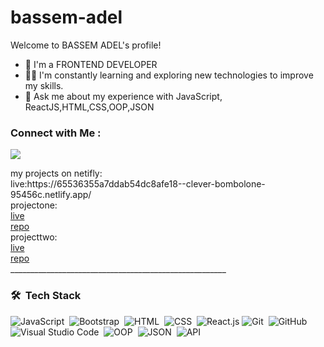 # bassem-adel
 Welcome to BASSEM ADEL's profile!


<!-- Typing SVG by DenverCoder1 - https://github.com/DenverCoder1/readme-typing-svg -->


- 🏢 I'm a FRONTEND DEVELOPER
- 👨‍💻 I'm constantly learning and exploring new technologies to improve my skills.
- 💬 Ask me about my experience with JavaScript, ReactJS,HTML,CSS,OOP,JSON
### Connect with Me :

<a href="www.linkedin.com/in/bassem-adel-121b88266" target="_blank"><img src="https://img.shields.io/badge/-BASSEMADEL-0077B5?style=for-the-badge&logo=Linkedin&logoColor=white"/></a>

<div>my projects on netifly:</div>
<div>live:https://65536355a7ddab54dc8afe18--clever-bombolone-95456c.netlify.app/</div>
<div>projectone:</div>
<div><a  style ="display:block" href="https://bassem-adel-cs.github.io/projeceone1">live</a></div
<div><a  style ="display:block" href="https://github.com/bassem-adel-cs/projeceone1.git">repo</a></div>
<div>projecttwo:</div>
<div><a  style ="display:block" href="https://bassem-adel-cs.github.io/porject_two/">live</a></div>
<div><a  style ="display:block" href="https://github.com/bassem-adel-cs/porject_two.git">repo</a></div>
         ______________________________________________________
     
### 🛠 &nbsp;Tech Stack
![JavaScript](https://img.shields.io/badge/-JavaScript-05122A?style=flat&logo=javascript)&nbsp;
![Bootstrap](https://img.shields.io/badge/-Bootstrap-05122A?style=flat&logo=bootstrap&logoColor=563D7C)&nbsp;
![HTML](https://img.shields.io/badge/-HTML-05122A?style=flat&logo=HTML5)&nbsp;
![CSS](https://img.shields.io/badge/-CSS-05122A?style=flat&logo=CSS3&logoColor=1572B6)&nbsp;
![React.js](https://img.shields.io/badge/-React-05122A?style=flat&logo=react)
![Git](https://img.shields.io/badge/-Git-05122A?style=flat&logo=git)&nbsp;
![GitHub](https://img.shields.io/badge/-GitHub-05122A?style=flat&logo=github)&nbsp;
![Visual Studio Code](https://img.shields.io/badge/-Visual%20Studio%20Code-05122A?style=flat&logo=visual-studio-code&logoColor=007ACC)&nbsp;
![OOP](https://img.shields.io/badge/-OOP-05122A?style=flat&logo=github)&nbsp;
![JSON](https://img.shields.io/badge/-JSON-05122A?style=flat&logo=github)&nbsp;
![API](https://img.shields.io/badge/-API-05122A?style=flat&logo=github)&nbsp;
